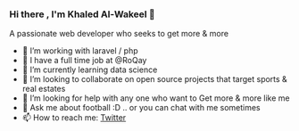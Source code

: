 ### Hi there , I'm Khaled Al-Wakeel 👋

A passionate web developer who seeks to get more & more
- 🔭 I’m  working with laravel / php
- 🔭 I  have a full time job at @RoQay 
- 🌱 I’m currently learning data science 
- 👯 I’m looking to collaborate on open source projects that target sports & real estates
- 🤔 I’m looking for help with any one who want to Get more & more like me 
- 💬 Ask me about football :D .. or you can chat with me sometimes 
- 📫 How to reach me: <a href="https://twitter.com/WakeelKhaled"> Twitter </a>

